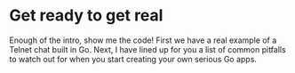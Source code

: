 # Get ready to get real

Enough of the intro, show me the code! First we have a real example of a Telnet chat built in Go. Next, I have lined up for you a list of common pitfalls to watch out for when you start creating your own serious Go apps.
